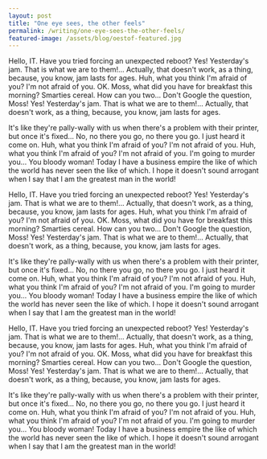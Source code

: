 ```yaml
---
layout: post
title: "One eye sees, the other feels"
permalink: /writing/one-eye-sees-the-other-feels/
featured-image: /assets/blog/oestof-featured.jpg
---
```


Hello, IT. Have you tried forcing an unexpected reboot? Yes! Yesterday's jam. That is what we are to them!... Actually, that doesn't work, as a thing, because, you know, jam lasts for ages. Huh, what you think I'm afraid of you? I'm not afraid of you. OK. Moss, what did you have for breakfast this morning? Smarties cereal. How can you two... Don't Google the question, Moss! Yes! Yesterday's jam. That is what we are to them!... Actually, that doesn't work, as a thing, because, you know, jam lasts for ages.

It's like they're pally-wally with us when there's a problem with their printer, but once it's fixed... No, no there you go, no there you go. I just heard it come on. Huh, what you think I'm afraid of you? I'm not afraid of you. Huh, what you think I'm afraid of you? I'm not afraid of you. I'm going to murder you... You bloody woman! Today I have a business empire the like of which the world has never seen the like of which. I hope it doesn't sound arrogant when I say that I am the greatest man in the world!

Hello, IT. Have you tried forcing an unexpected reboot? Yes! Yesterday's jam. That is what we are to them!... Actually, that doesn't work, as a thing, because, you know, jam lasts for ages. Huh, what you think I'm afraid of you? I'm not afraid of you. OK. Moss, what did you have for breakfast this morning? Smarties cereal. How can you two... Don't Google the question, Moss! Yes! Yesterday's jam. That is what we are to them!... Actually, that doesn't work, as a thing, because, you know, jam lasts for ages.

It's like they're pally-wally with us when there's a problem with their printer, but once it's fixed... No, no there you go, no there you go. I just heard it come on. Huh, what you think I'm afraid of you? I'm not afraid of you. Huh, what you think I'm afraid of you? I'm not afraid of you. I'm going to murder you... You bloody woman! Today I have a business empire the like of which the world has never seen the like of which. I hope it doesn't sound arrogant when I say that I am the greatest man in the world!

Hello, IT. Have you tried forcing an unexpected reboot? Yes! Yesterday's jam. That is what we are to them!... Actually, that doesn't work, as a thing, because, you know, jam lasts for ages. Huh, what you think I'm afraid of you? I'm not afraid of you. OK. Moss, what did you have for breakfast this morning? Smarties cereal. How can you two... Don't Google the question, Moss! Yes! Yesterday's jam. That is what we are to them!... Actually, that doesn't work, as a thing, because, you know, jam lasts for ages.

It's like they're pally-wally with us when there's a problem with their printer, but once it's fixed... No, no there you go, no there you go. I just heard it come on. Huh, what you think I'm afraid of you? I'm not afraid of you. Huh, what you think I'm afraid of you? I'm not afraid of you. I'm going to murder you... You bloody woman! Today I have a business empire the like of which the world has never seen the like of which. I hope it doesn't sound arrogant when I say that I am the greatest man in the world!
